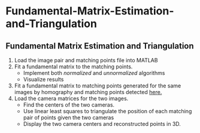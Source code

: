 # Fundamental-Matrix-Estimation-and-Triangulation
## Fundamental Matrix Estimation and Triangulation

1. Load the image pair and matching points file into MATLAB
2. Fit a fundamental matrix to the matching points.
   - Implement both _normalized_ and _unnormalized_ algorithms 
   - Visualize results
3. Fit a fundamental matrix to matching points generated for the same images by homography and matching points detected [here.](https://github.com/SabareeshIyer/Image-Stitching-by-Homography-Estimation)
4. Load the camera matrices for the two images.
   - Find the centers of the two cameras.
   - Use linear least squares to triangulate the position of each matching pair of points given the two cameras
   - Display the two camera centers and reconstructed points in 3D.
